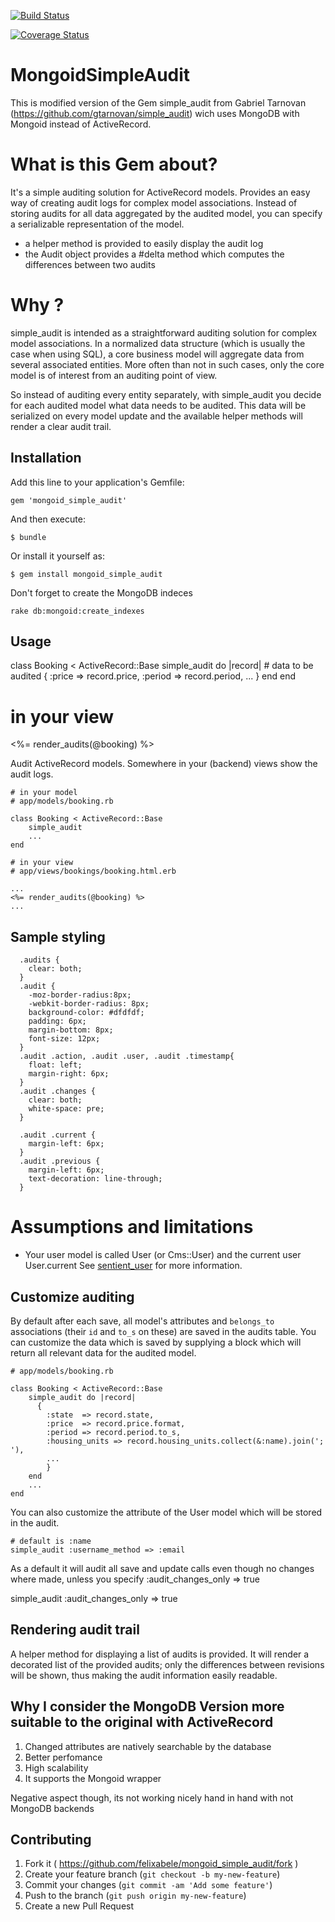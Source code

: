 [![Build Status](https://travis-ci.org/felixabele/mongoid_simple_audit.svg?branch=master)](https://travis-ci.org/felixabele/mongoid_simple_audit) 

[![Coverage Status](https://img.shields.io/coveralls/felixabele/mongoid_simple_audit.svg)](https://coveralls.io/r/felixabele/mongoid_simple_audit?branch=master)

# MongoidSimpleAudit

This is modified version of the Gem simple_audit from Gabriel Tarnovan (https://github.com/gtarnovan/simple_audit) wich uses MongoDB with Mongoid instead of ActiveRecord.

# What is this Gem about?

It's a simple auditing solution for ActiveRecord models. Provides an easy way of creating audit logs for complex model associations.
Instead of storing audits for all data aggregated by the audited model, you can specify a serializable representation of the model.
    
  * a helper method is provided to easily display the audit log
  * the Audit object provides a #delta method which computes the differences between two audits

# Why ?

simple_audit is intended as a straightforward auditing solution for complex model associations. 
In a normalized data structure (which is usually the case when using SQL), a core business model will aggregate data from several associated entities.
More often than not in such cases, only the core model is of interest from an auditing point of view. 

So instead of auditing every entity separately, with simple_audit you decide for each audited model what data needs to be audited. 
This data will be serialized on every model update and the available helper methods will render a clear audit trail.

## Installation

Add this line to your application's Gemfile:

    gem 'mongoid_simple_audit'

And then execute:

    $ bundle

Or install it yourself as:

    $ gem install mongoid_simple_audit

Don't forget to create the MongoDB indeces

    rake db:mongoid:create_indexes

## Usage

  class Booking < ActiveRecord::Base
    simple_audit do |record|
      # data to be audited
      {
          :price => record.price,
          :period => record.period, 
          ...
      }
    end
  end
  
  # in your view
  <%= render_audits(@booking) %>

Audit ActiveRecord models. Somewhere in your (backend) views show the audit logs.
    
    # in your model
    # app/models/booking.rb
    
    class Booking < ActiveRecord::Base
        simple_audit
        ...
    end
    
    # in your view
    # app/views/bookings/booking.html.erb
    
    ...
    <%= render_audits(@booking) %>
    ...     

## Sample styling
      .audits {
        clear: both;
      }
      .audit {
        -moz-border-radius:8px;
        -webkit-border-radius: 8px;
        background-color: #dfdfdf;
        padding: 6px;
        margin-bottom: 8px;
        font-size: 12px;
      }
      .audit .action, .audit .user, .audit .timestamp{
        float: left;
        margin-right: 6px;
      }
      .audit .changes {
        clear: both;
        white-space: pre;
      }

      .audit .current {
        margin-left: 6px;
      }
      .audit .previous {
        margin-left: 6px;
        text-decoration: line-through;
      }  

# Assumptions and limitations

  * Your user model is called User (or Cms::User) and the current user User.current
    See [sentient_user](http://github.com/bokmann/sentient_user) for more information.

    
## Customize auditing

By default after each save, all model's attributes and `belongs_to` associations (their `id` and `to_s` on these) are saved in the audits table.
You can customize the data which is saved by supplying a block which will return all relevant data for the audited model.

    # app/models/booking.rb
    
    class Booking < ActiveRecord::Base
        simple_audit do |record|
          {
            :state  => record.state, 
            :price  => record.price.format,
            :period => record.period.to_s,
            :housing_units => record.housing_units.collect(&:name).join('; '),
            ...
            }
        end
        ...
    end
    
You can also customize the attribute of the User model which will be stored in the audit.

    # default is :name
    simple_audit :username_method => :email

As a default it will audit all save and update calls even though no changes where made, unless you specify :audit_changes_only => true

  simple_audit :audit_changes_only => true
    
## Rendering audit trail

A helper method for displaying a list of audits is provided. It will render a decorated list of the provided audits;
only the differences between revisions will be shown, thus making the audit information easily readable.

## Why I consider the MongoDB Version more suitable to the original with ActiveRecord

1. Changed attributes are natively searchable by the database
2. Better perfomance
3. High scalability
4. It supports the Mongoid wrapper  

Negative aspect though, its not working nicely hand in hand with not MongoDB backends

## Contributing

1. Fork it ( https://github.com/felixabele/mongoid_simple_audit/fork )
2. Create your feature branch (`git checkout -b my-new-feature`)
3. Commit your changes (`git commit -am 'Add some feature'`)
4. Push to the branch (`git push origin my-new-feature`)
5. Create a new Pull Request
